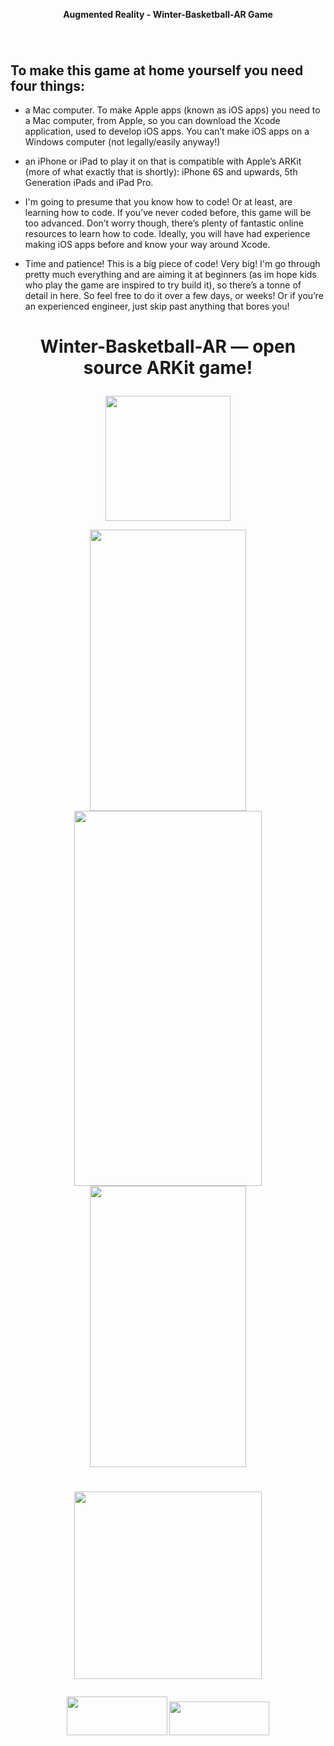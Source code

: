 <p align="center"><b>Augmented Reality - Winter-Basketball-AR Game</b>

# <p align="center"><img src=""></p>

## To make this game at home yourself you need four things:

* a Mac computer. To make Apple apps (known as iOS apps) you need to a Mac computer, from Apple, so you can download the Xcode application, used to develop iOS apps. You can’t make iOS apps on a Windows computer (not legally/easily anyway!)


* an iPhone or iPad to play it on that is compatible with Apple’s ARKit (more of what exactly that is shortly): iPhone 6S and upwards, 5th Generation iPads and iPad Pro.


* I'm going to presume that you know how to code! Or at least, are learning how to code. If you’ve never coded before, this game will be too advanced. Don’t worry though, there’s plenty of fantastic online resources to learn how to code. Ideally, you will have had experience making iOS apps before and know your way around Xcode.


* Time and patience! This is a big piece of code! Very big! I'm go through pretty much everything and are aiming it at beginners (as im hope kids who play the game are inspired to try build it), so there’s a tonne of detail in here. So feel free to do it over a few days, or weeks! Or if you’re an experienced engineer, just skip past anything that bores you!

# <p align="center">Winter-Basketball-AR — open source ARKit game! </p>

<p align="center"> <img src="" width="200" height="200"> </p>


<p align="center">
<img src="" width="250" height="450">
<img src="" width="300" height="600" />
<img src="" width="250" height="450">
</p>

# <p align="center"><img src="https://user-images.githubusercontent.com/33357541/85793548-d739d100-b73d-11ea-9863-d9ec62ec5d9a.pn" width="300" height="300"> </p>

<p align="center">
<img src="https://user-images.githubusercontent.com/33357541/85797999-5e3e7780-b745-11ea-9965-dcb1740945f9.png" width="161" height="62">
<img src="https://user-images.githubusercontent.com/33357541/85798309-ef155300-b745-11ea-9f8f-4ea597724a34.png" width="160" height="54">
</p>



